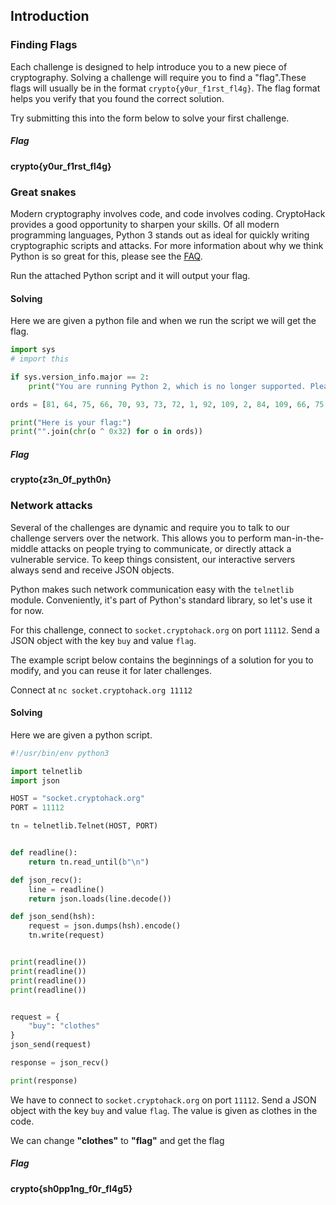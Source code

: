 ## Introduction

### Finding Flags

Each challenge is designed to help introduce you to a new piece of cryptography. Solving a challenge will require you to find a "flag".These flags will usually be in the format `crypto{y0ur_f1rst_fl4g}`. The flag format helps you verify that you found the correct solution.

Try submitting this into the form below to solve your first challenge.

##### Flag

**crypto{y0ur_f1rst_fl4g}**



### Great snakes

Modern cryptography involves code, and code involves coding. CryptoHack provides a good opportunity to sharpen your skills. Of all modern programming languages, Python 3 stands out as ideal for quickly writing cryptographic scripts and attacks. For more information about why we think Python is so great for this, please see the [FAQ](https://cryptohack.org/faq#python3).

Run the attached Python script and it will output your flag.

#### Solving

Here we are given a python file and when we run the script we will get the flag.

```python
import sys
# import this

if sys.version_info.major == 2:
    print("You are running Python 2, which is no longer supported. Please update to Python 3.")

ords = [81, 64, 75, 66, 70, 93, 73, 72, 1, 92, 109, 2, 84, 109, 66, 75, 70, 90, 2, 92, 79]

print("Here is your flag:")
print("".join(chr(o ^ 0x32) for o in ords))
```

##### Flag

**crypto{z3n_0f_pyth0n}**



### Network attacks

Several of the challenges are dynamic and require you to talk to our challenge servers over the network. This allows you to perform man-in-the-middle attacks on people trying to communicate, or directly attack a vulnerable service. To keep things consistent, our interactive servers always send and receive JSON objects.

Python makes such network communication easy with the `telnetlib` module. Conveniently, it's part of Python's standard library, so let's use it for now.

For this challenge, connect to `socket.cryptohack.org` on port `11112`. Send a JSON object with the key `buy` and value `flag`.

The example script below contains the beginnings of a solution for you to modify, and you can reuse it for later challenges.

Connect at `nc socket.cryptohack.org 11112`

#### Solving

Here we are given a python script. 

```python
#!/usr/bin/env python3

import telnetlib
import json

HOST = "socket.cryptohack.org"
PORT = 11112

tn = telnetlib.Telnet(HOST, PORT)


def readline():
    return tn.read_until(b"\n")

def json_recv():
    line = readline()
    return json.loads(line.decode())

def json_send(hsh):
    request = json.dumps(hsh).encode()
    tn.write(request)


print(readline())
print(readline())
print(readline())
print(readline())


request = {
    "buy": "clothes"
}
json_send(request)

response = json_recv()

print(response)
```

We have to connect to `socket.cryptohack.org` on port `11112`. Send a JSON object with the key `buy` and value `flag`. The value is given as clothes in the code.

 We can change **"clothes"** to **"flag"** and get the flag

##### Flag

**crypto{sh0pp1ng_f0r_fl4g5}**